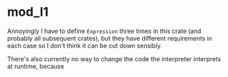# mod_l1

Annoyingly I have to define `Expression` three times in this crate (and probably all subsequent crates), but they have
different requirements in each case so I don't think it can be cut down sensibly.

There's also currently no way to change the code the interpreter interprets at runtime, because 